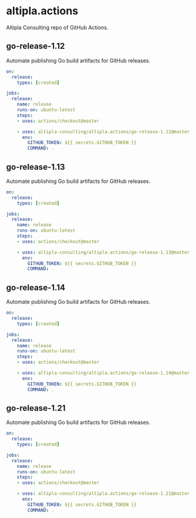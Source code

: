 
# altipla.actions

Altipla Consulting repo of GitHub Actions.

## go-release-1.12

Automate publishing Go build artifacts for GitHub releases.

```yaml
on: 
  release:
    types: [created]

jobs:
  release:
    name: release
    runs-on: ubuntu-latest
    steps:
    - uses: actions/checkout@master

    - uses: altipla-consulting/altipla.actions/go-release-1.12@master
      env:
        GITHUB_TOKEN: ${{ secrets.GITHUB_TOKEN }}
        COMMAND: .
```

## go-release-1.13

Automate publishing Go build artifacts for GitHub releases.

```yaml
on: 
  release:
    types: [created]

jobs:
  release:
    name: release
    runs-on: ubuntu-latest
    steps:
    - uses: actions/checkout@master

    - uses: altipla-consulting/altipla.actions/go-release-1.13@master
      env:
        GITHUB_TOKEN: ${{ secrets.GITHUB_TOKEN }}
        COMMAND: .
```

## go-release-1.14

Automate publishing Go build artifacts for GitHub releases.

```yaml
on: 
  release:
    types: [created]

jobs:
  release:
    name: release
    runs-on: ubuntu-latest
    steps:
    - uses: actions/checkout@master

    - uses: altipla-consulting/altipla.actions/go-release-1.14@master
      env:
        GITHUB_TOKEN: ${{ secrets.GITHUB_TOKEN }}
        COMMAND: .
```

## go-release-1.21

Automate publishing Go build artifacts for GitHub releases.

```yaml
on: 
  release:
    types: [created]

jobs:
  release:
    name: release
    runs-on: ubuntu-latest
    steps:
    - uses: actions/checkout@master

    - uses: altipla-consulting/altipla.actions/go-release-1.21@master
      env:
        GITHUB_TOKEN: ${{ secrets.GITHUB_TOKEN }}
        COMMAND: .
```
